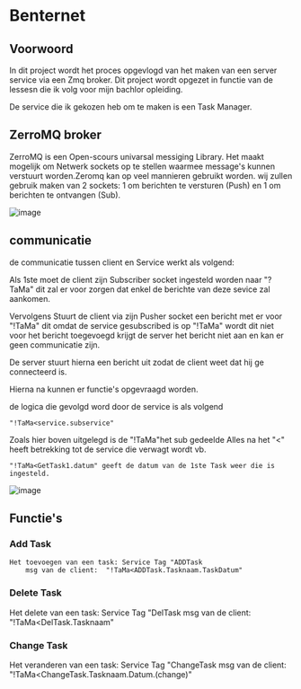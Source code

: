 # Benternet 

## Voorwoord 

In dit project wordt het proces opgevlogd van het maken van een server service via een Zmq broker. 
Dit project wordt opgezet in functie van de lessesn die ik volg voor mijn bachlor opleiding. 

De service die ik gekozen heb om te maken is een Task Manager. 

## ZerroMQ broker 

ZerroMQ is een Open-scours univarsal messiging Library. Het maakt mogelijk om Netwerk sockets op te stellen 
waarmee message's kunnen verstuurt worden.Zeromq kan op veel mannieren gebruikt worden. wij zullen gebruik maken van
2 sockets: 1 om berichten te versturen (Push) en 1 om berichten te ontvangen (Sub). 


![image](https://user-images.githubusercontent.com/113888494/234383760-677335b2-9940-4442-b228-edc24ccf1729.png)


## communicatie 

de communicatie tussen client en Service werkt als volgend: 

Als 1ste moet de client zijn Subscriber socket ingesteld worden naar "?TaMa" dit 
zal er voor zorgen dat enkel de berichte van deze sevice zal aankomen. 

Vervolgens Stuurt de client via zijn Pusher socket een bericht met er voor "!TaMa"
dit omdat de service gesubscribed is op "!TaMa" wordt dit niet voor het bericht toegevoegd 
krijgt de server het bericht niet aan en kan er geen communicatie zijn.

De server stuurt hierna een bericht uit zodat de client weet dat hij ge connecteerd is. 

Hierna na kunnen er functie's opgevraagd worden. 

de logica die gevolgd word door de service is als volgend 

    "!TaMa<service.subservice"
    
Zoals hier boven uitgelegd is de "!TaMa"het sub gedeelde 
Alles na het "<" heeft betrekking tot de service die verwagt wordt
vb. 
    
    "!TaMa<GetTask1.datum" geeft de datum van de 1ste Task weer die is ingesteld. 
      

![image](https://user-images.githubusercontent.com/113888494/234489455-8dfafca0-7255-4737-a520-7599fed7d384.png)


## Functie's 


### Add Task 
    
    Het toevoegen van een task: Service Tag "ADDTask
        msg van de client:  "!TaMa<ADDTask.Tasknaam.TaskDatum"
        
        

### Delete Task 

 Het delete van een task: Service Tag "DelTask
        msg van de client:  "!TaMa<DelTask.Tasknaam"


### Change Task 

 Het veranderen van een task: Service Tag "ChangeTask
        msg van de client:  "!TaMa<ChangeTask.Tasknaam.Datum.(change)"
    




